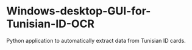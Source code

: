 # Windows-desktop-GUI-for-Tunisian-ID-OCR
Python application to automatically extract data from Tunisian ID cards.
